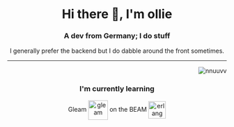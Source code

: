 <h1 align="center">Hi there 👋, I'm ollie</h1>
<h3 align="center">A dev from Germany; I do stuff</h3>
<p align="center">I generally prefer the backend but I do dabble around the front sometimes.</p>

---
<div align="center">
  <img align="right" src="https://github-readme-stats.vercel.app/api/top-langs?username=nnuuvv&show_icons=true&locale=en&layout=compact&theme=radical" alt="nnuuvv" />

  </br>
  <div align="center">
    <a><h3>I'm currently learning</h3></a>
    <a>Gleam</a>
    <a href="https://gleam.run/" target="_blank"> <img src="https://avatars.githubusercontent.com/u/36161205" alt="gleam" width="45" height="45" align="center"/></a>
    <a>on the BEAM</a>
    <a href="https://erlang.org/" target="_blank"> <img src="https://avatars.githubusercontent.com/u/153393" alt="erlang" width="40" height="40" align="center"/></a>
  </div>
</div>
